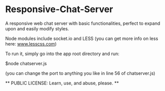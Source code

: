 Responsive-Chat-Server
======================

A responsive web chat server with basic functionalities, perfect to 
expand upon and easily modify styles. 

Node modules include socket.io and LESS (you can get more info on less here: www.lesscss.com)

To run it, simply go into the app root directory and run: 

$node chatserver.js

(you can change the port to anything you like in line 56 of chatserver.js)

** PUBLIC LICENSE: Learn, use, and abuse, please. **
